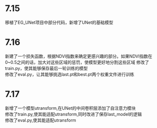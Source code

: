 # 7.15
移植了EG_UNet项目中部分代码，新增了UNet的基础模型

# 7.16

新建了一个损失函数，根据NDVI指数来确定更感兴趣的部分。如果NDVI指数在0~0.5之间的话，加大对这些区域的惩罚，使模型更好地分割这些区域
修改了train.py，使其能够保存最后一轮训练的模型  
修改了eval.py，让其能够挑选last.pt和best.pt两个权重文件进行训练

# 7.17
新增了一个模型utransform,在UNet的中间卷积层添加了自注意力模块  
修改了train.py,使其能适配utransform,同时改进了保存last_model的逻辑  
修改了eval.py,使其能适配utransform
